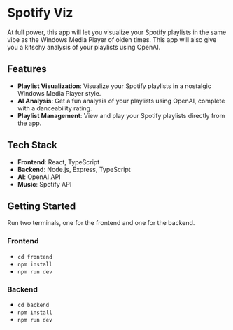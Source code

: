 # Spotify Viz

At full power, this app will let you visualize your Spotify playlists in the same vibe as the Windows Media Player of olden times. This app will also give you a kitschy analysis of your playlists using OpenAI.

## Features

- **Playlist Visualization**: Visualize your Spotify playlists in a nostalgic Windows Media Player style.
- **AI Analysis**: Get a fun analysis of your playlists using OpenAI, complete with a danceability rating.
- **Playlist Management**: View and play your Spotify playlists directly from the app.

## Tech Stack

- **Frontend**: React, TypeScript
- **Backend**: Node.js, Express, TypeScript
- **AI**: OpenAI API
- **Music**: Spotify API

## Getting Started

Run two terminals, one for the frontend and one for the backend.

### Frontend
* `cd frontend`
* `npm install`
* `npm run dev`

### Backend
* `cd backend`
* `npm install`
* `npm run dev`